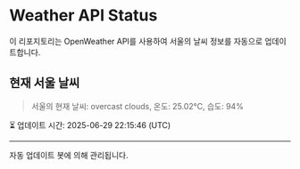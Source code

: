 
# Weather API Status

이 리포지토리는 OpenWeather API를 사용하여 서울의 날씨 정보를 자동으로 업데이트합니다.

## 현재 서울 날씨
> 서울의 현재 날씨: overcast clouds, 온도: 25.02°C, 습도: 94%

⏳ 업데이트 시간: 2025-06-29 22:15:46 (UTC)

---
자동 업데이트 봇에 의해 관리됩니다.
